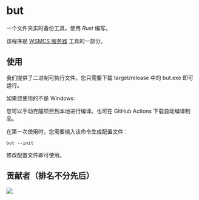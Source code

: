# but

一个文件夹实时备份工具，使用 *Rust* 编写。

该程序是 [WSMCS 服务器](https://www.wsmcs.top) 工具的一部分。

## 使用

我们提供了二进制可执行文件。您只需要下载 target/release 中的 but.exe 即可运行。

如果您使用的不是 Windows:

您可以手动克隆项目到本地进行编译。也可在 GitHub Actions 下载自动编译制品。

在第一次使用时，您需要输入该命令生成配置文件：

`but --init`

修改配置文件即可使用。

## 贡献者（排名不分先后）

<a href="https://github.com/SO-TS/but/graphs/contributors">
  <img src="https://contrib.rocks/image?repo=SO-TS/but" />
</a>

